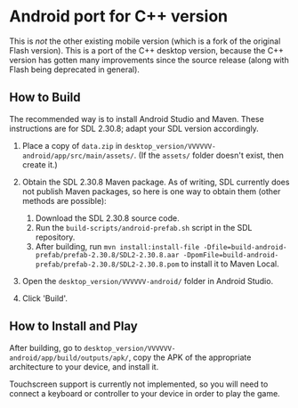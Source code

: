 Android port for C++ version
============================

This is _not_ the other existing mobile version (which is a fork of the original Flash
version). This is a port of the C++ desktop version, because the C++ version has gotten
many improvements since the source release (along with Flash being deprecated in
general).

How to Build
------------

The recommended way is to install Android Studio and Maven. These instructions are for
SDL 2.30.8; adapt your SDL version accordingly.

1. Place a copy of `data.zip` in `desktop_version/VVVVVV-android/app/src/main/assets/`.
   (If the `assets/` folder doesn't exist, then create it.)
2. Obtain the SDL 2.30.8 Maven package. As of writing, SDL currently does not publish
   Maven packages, so here is one way to obtain them (other methods are possible):

   1. Download the SDL 2.30.8 source code.
   2. Run the `build-scripts/android-prefab.sh` script in the SDL repository.
   3. After building, run `mvn install:install-file
      -Dfile=build-android-prefab/prefab-2.30.8/SDL2-2.30.8.aar
      -DpomFile=build-android-prefab/prefab-2.30.8/SDL2-2.30.8.pom` to install it to
      Maven Local.

3. Open the `desktop_version/VVVVVV-android/` folder in Android Studio.
4. Click 'Build'.

How to Install and Play
-----------------------

After building, go to `desktop_version/VVVVVV-android/app/build/outputs/apk/`, copy the
APK of the appropriate architecture to your device, and install it.

Touchscreen support is currently not implemented, so you will need to connect a keyboard
or controller to your device in order to play the game.
